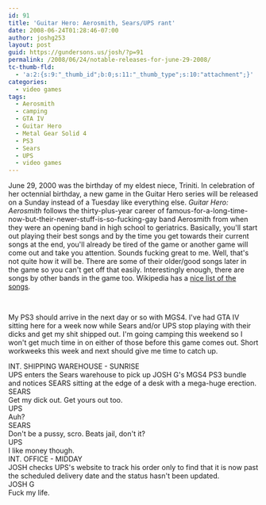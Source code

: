 ```yaml
---
id: 91
title: 'Guitar Hero: Aerosmith, Sears/UPS rant'
date: 2008-06-24T01:28:46-07:00
author: joshg253
layout: post
guid: https://gundersons.us/josh/?p=91
permalink: /2008/06/24/notable-releases-for-june-29-2008/
tc-thumb-fld:
  - 'a:2:{s:9:"_thumb_id";b:0;s:11:"_thumb_type";s:10:"attachment";}'
categories:
  - video games
tags:
  - Aerosmith
  - camping
  - GTA IV
  - Guitar Hero
  - Metal Gear Solid 4
  - PS3
  - Sears
  - UPS
  - video games
---
```

June 29, 2000 was the birthday of my eldest niece, Triniti. In celebration of her octennial birthday, a new game in the Guitar Hero series will be released on a Sunday instead of a Tuesday like everything else. <em>Guitar Hero: Aerosmith</em> follows the thirty-plus-year career of famous-for-a-long-time-now-but-their-newer-stuff-is-so-fucking-gay band Aerosmith from when they were an opening band in high school to geriatrics. Basically, you'll start out playing their best songs and by the time you get towards their current songs at the end, you'll already be tired of the game or another game will come out and take you attention. Sounds fucking great to me. Well, that's not quite how it will be. There are some of their older/good songs later in the game so you can't get off that easily. Interestingly enough, there are songs by other bands in the game too. Wikipedia has a <a href="https://en.wikipedia.org/wiki/Guitar_Hero:_Aerosmith#Soundtrack">nice list of the songs</a>.

&nbsp;

My PS3 should arrive in the next day or so with MGS4. I've had GTA IV sitting here for a week now while Sears and/or UPS stop playing with their dicks and get my shit shipped out. I'm going camping this weekend so I won't get much time in on either of those before this game comes out. Short workweeks this week and next should give me time to catch up.

<div class="screenbox">
<div class="sceneheader">INT. SHIPPING WAREHOUSE - SUNRISE</div>
<div class="action">UPS enters the Sears warehouse to pick up JOSH G's MGS4 PS3 bundle and notices SEARS sitting at the edge of a desk with a mega-huge erection.</div>
<div class="character">SEARS</div>
<div class="dialogue">Get my dick out. Get yours out too.</div>
<div class="character">UPS</div>
<div class="dialogue">Auh?</div>
<div class="character">SEARS</div>
<div class="dialogue">Don't be a pussy, scro. Beats jail, don't it?</div>
<div class="character">UPS</div>
<div class="dialogue">I like money though.</div>
<div class="sceneheader">INT. OFFICE - MIDDAY</div>
<div class="action">JOSH checks UPS's website to track his order only to find that it is now past the scheduled delivery date and the status hasn't been updated.</div>
<div class="character">JOSH G</div>
<div class="dialogue">Fuck my life.</div>
</div>